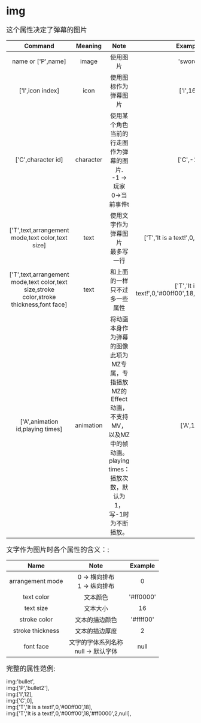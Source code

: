 # img
<font size=4>这个属性决定了弹幕的图片   </font>

|                           Command                            |  Meaning  |                             Note                             |                        Example                        |
| :----------------------------------------------------------: | :-------: | :----------------------------------------------------------: | :---------------------------------------------------: |
|                      name or ['P',name]                      |   image   |                           使用图片                           |                        'sword'                        |
|                       ['I',icon index]                       |   icon    |                     使用图标作为弹幕图片                     |                       ['I',16]                        |
|                      ['C',character id]                      | character | 使用某个角色当前的行走图作为弹幕的图片.<br />-1 -> 玩家<br />0->当前事件t<br /> |                       ['C',-1]                        |
|       ['T',text,arrangement mode,text color,text size]       |   text    |             使用文字作为弹幕图片<br />最多写一行             |         ['T','It is a text!',0,'#00ff00',18]          |
| ['T',text,arrangement mode,text color,text size,stroke color,stroke thickness,font face] |   text    |                 和上面的一样只不过多一些属性                 | ['T','It is a text!',0,'#00ff00',18,'#ff0000',2,null] |
|               ['A',animation id,playing times]               | animation | 将动画本身作为弹幕的图像<br />此项为MZ专属，专指播放MZ的Effect动画，不支持MV，以及MZ中的帧动画。<br />playing times：播放次数，默认为1，写-1时为不断播放。 |                        ['A',1]                        |

<font size=4>文字作为图片时各个属性的含义：:</font>


|       Name       |                   Note                   |  Example  |
| :--------------: | :--------------------------------------: | :-------: |
| arrangement mode |     0 -> 横向排布<br />1 -> 纵向排布     |     0     |
|    text color    |                 文本颜色                 | '#ff0000' |
|    text size     |                 文本大小                 |    16     |
|   stroke color   |              文本的描边颜色              | '#ffff00' |
| stroke thickness |              文本的描边厚度              |     2     |
|    font face     | 文字的字体系列名称<br />null -> 默认字体 |   null    |

<font size=4>完整的属性范例:   </font>

img:'bullet',   
img:['P','bullet2'],   
img:['I',12],   
img:['C',0],   
img:['T','It is a text!',0,'#00ff00',18],   
img:['T','It is a text!',0,'#00ff00',18,'#ff0000',2,null],   
